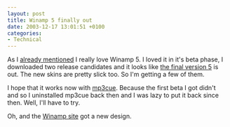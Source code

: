 ```yaml
---
layout: post
title: Winamp 5 finally out
date: 2003-12-17 13:01:51 +0100
categories:
- Technical
---
```

As I <a href="http://www.rusiczki.net/blog/archives/2003/10/21/winamp_5_rocks">already mentioned</a> I really love Winamp 5. I loved it in it's beta phase, I downloaded two release candidates and it looks like <a title="Winamp 5 download" href="http://www.winamp.com/player/">the final version 5</a> is out. The new skins are pretty slick too. So I'm getting a few of them.

I hope that it works now with <a href="http://guerillasoft.nstemp.com/mp3cue/" title="THE plug-in of choice if you have ripped mixes lying around">mp3cue</a>. Because the first beta I got didn't and so I uninstalled mp3cue back then and I was lazy to put it back since then. Well, I'll have to try.

Oh, and the <a href="http://www.winamp.com">Winamp site</a> got a new design.

